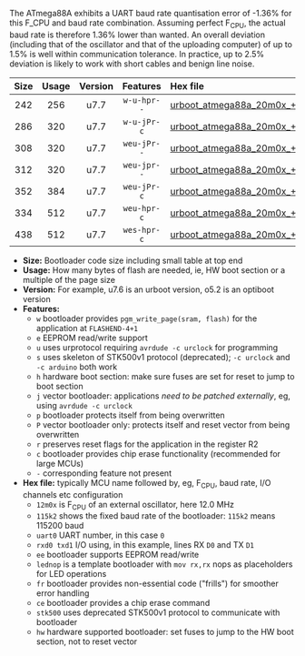 The ATmega88A exhibits a UART baud rate quantisation error of -1.36% for this F_CPU and baud rate combination. Assuming perfect F<sub>CPU</sub>, the actual baud rate is therefore 1.36% lower than wanted. An overall deviation (including that of the oscillator and that of the uploading computer) of up to 1.5% is well within communication tolerance. In practice, up to 2.5% deviation is likely to work with short cables and benign line noise.

|Size|Usage|Version|Features|Hex file|
|:-:|:-:|:-:|:-:|:--|
|242|256|u7.7|`w-u-hpr--`|[urboot_atmega88a_20m0x_+230k4_uart0_rxd0_txd1_lednop_fr_hw.hex](https://raw.githubusercontent.com/stefanrueger/urboot.hex/main/mcus/atmega88a/external_oscillator/fcpu_20m0x/br_+230k4/urboot_atmega88a_20m0x_+230k4_uart0_rxd0_txd1_lednop_fr_hw.hex)|
|286|320|u7.7|`w-u-jPr-c`|[urboot_atmega88a_20m0x_+230k4_uart0_rxd0_txd1_lednop_fr_ce.hex](https://raw.githubusercontent.com/stefanrueger/urboot.hex/main/mcus/atmega88a/external_oscillator/fcpu_20m0x/br_+230k4/urboot_atmega88a_20m0x_+230k4_uart0_rxd0_txd1_lednop_fr_ce.hex)|
|308|320|u7.7|`weu-jPr--`|[urboot_atmega88a_20m0x_+230k4_uart0_rxd0_txd1_ee_lednop.hex](https://raw.githubusercontent.com/stefanrueger/urboot.hex/main/mcus/atmega88a/external_oscillator/fcpu_20m0x/br_+230k4/urboot_atmega88a_20m0x_+230k4_uart0_rxd0_txd1_ee_lednop.hex)|
|312|320|u7.7|`weu-jpr--`|[urboot_atmega88a_20m0x_+230k4_uart0_rxd0_txd1_ee_lednop_fr.hex](https://raw.githubusercontent.com/stefanrueger/urboot.hex/main/mcus/atmega88a/external_oscillator/fcpu_20m0x/br_+230k4/urboot_atmega88a_20m0x_+230k4_uart0_rxd0_txd1_ee_lednop_fr.hex)|
|352|384|u7.7|`weu-jPr-c`|[urboot_atmega88a_20m0x_+230k4_uart0_rxd0_txd1_ee_lednop_fr_ce.hex](https://raw.githubusercontent.com/stefanrueger/urboot.hex/main/mcus/atmega88a/external_oscillator/fcpu_20m0x/br_+230k4/urboot_atmega88a_20m0x_+230k4_uart0_rxd0_txd1_ee_lednop_fr_ce.hex)|
|334|512|u7.7|`weu-hpr-c`|[urboot_atmega88a_20m0x_+230k4_uart0_rxd0_txd1_ee_lednop_fr_ce_hw.hex](https://raw.githubusercontent.com/stefanrueger/urboot.hex/main/mcus/atmega88a/external_oscillator/fcpu_20m0x/br_+230k4/urboot_atmega88a_20m0x_+230k4_uart0_rxd0_txd1_ee_lednop_fr_ce_hw.hex)|
|438|512|u7.7|`wes-hpr-c`|[urboot_atmega88a_20m0x_+230k4_uart0_rxd0_txd1_ee_lednop_fr_ce_stk500_hw.hex](https://raw.githubusercontent.com/stefanrueger/urboot.hex/main/mcus/atmega88a/external_oscillator/fcpu_20m0x/br_+230k4/urboot_atmega88a_20m0x_+230k4_uart0_rxd0_txd1_ee_lednop_fr_ce_stk500_hw.hex)|

- **Size:** Bootloader code size including small table at top end
- **Usage:** How many bytes of flash are needed, ie, HW boot section or a multiple of the page size
- **Version:** For example, u7.6 is an urboot version, o5.2 is an optiboot version
- **Features:**
  + `w` bootloader provides `pgm_write_page(sram, flash)` for the application at `FLASHEND-4+1`
  + `e` EEPROM read/write support
  + `u` uses urprotocol requiring `avrdude -c urclock` for programming
  + `s` uses skeleton of STK500v1 protocol (deprecated); `-c urclock` and `-c arduino` both work
  + `h` hardware boot section: make sure fuses are set for reset to jump to boot section
  + `j` vector bootloader: applications *need to be patched externally*, eg, using `avrdude -c urclock`
  + `p` bootloader protects itself from being overwritten
  + `P` vector bootloader only: protects itself and reset vector from being overwritten
  + `r` preserves reset flags for the application in the register R2
  + `c` bootloader provides chip erase functionality (recommended for large MCUs)
  + `-` corresponding feature not present
- **Hex file:** typically MCU name followed by, eg, F<sub>CPU</sub>, baud rate, I/O channels etc configuration
  + `12m0x` is F<sub>CPU</sub> of an external oscillator, here 12.0 MHz
  + `115k2` shows the fixed baud rate of the bootloader: `115k2` means 115200 baud
  + `uart0` UART number, in this case `0`
  + `rxd0 txd1` I/O using, in this example, lines RX `D0` and TX `D1`
  + `ee` bootloader supports EEPROM read/write
  + `lednop` is a template bootloader with `mov rx,rx` nops as placeholders for LED operations
  + `fr` bootloader provides non-essential code ("frills") for smoother error handling
  + `ce` bootloader provides a chip erase command
  + `stk500` uses deprecated STK500v1 protocol to communicate with bootloader
  + `hw` hardware supported bootloader: set fuses to jump to the HW boot section, not to reset vector
